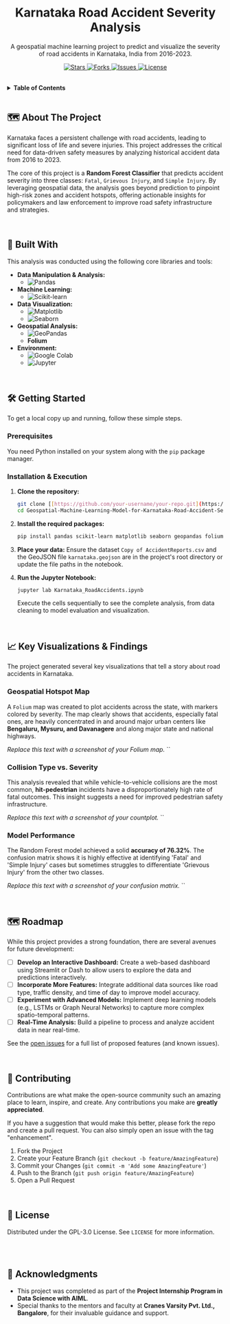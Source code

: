<h1 align="center">Karnataka Road Accident Severity Analysis</h1>

<p align="center">
  A geospatial machine learning project to predict and visualize the severity of road accidents in Karnataka, India from 2016-2023.
</p>

<p align="center">
  <a href="https://github.com/bhavitha-jayaprakash/Geospatial-Machine-Learning-Model-for-Karnataka-Road-Accident-Severity-2016-2023/stargazers">
    <img src="https://img.shields.io/github/stars/bhavitha-jayaprakash/Geospatial-Machine-Learning-Model-for-Karnataka-Road-Accident-Severity-2016-2023?style=for-the-badge" alt="Stars">
  </a>
  <a href="https://github.com/bhavitha-jayaprakash/Geospatial-Machine-Learning-Model-for-Karnataka-Road-Accident-Severity-2016-2023/network/members">
    <img src="https://img.shields.io/github/forks/bhavitha-jayaprakash/Geospatial-Machine-Learning-Model-for-Karnataka-Road-Accident-Severity-2016-2023?style=for-the-badge" alt="Forks">
  </a>
  <a href="https://github.com/bhavitha-jayaprakash/Geospatial-Machine-Learning-Model-for-Karnataka-Road-Accident-Severity-2016-2023/issues">
    <img src="https://img.shields.io/github/issues/bhavitha-jayaprakash/Geospatial-Machine-Learning-Model-for-Karnataka-Road-Accident-Severity-2016-2023?style=for-the-badge" alt="Issues">
  </a>
  <a href="https://github.com/bhavitha-jayaprakash/Geospatial-Machine-Learning-Model-for-Karnataka-Road-Accident-Severity-2016-2023/blob/main/LICENSE">
    <img src="https://img.shields.io/github/license/bhavitha-jayaprakash/Geospatial-Machine-Learning-Model-for-Karnataka-Road-Accident-Severity-2016-2023?style=for-the-badge" alt="License">
  </a>
</p>
<br>

<details>
  <summary><b>Table of Contents</b></summary>
  <ol>
    <li><a href="#-about-the-project">About The Project</a></li>
    <li><a href="#-built-with">Built With</a></li>
    <li><a href="#-getting-started">Getting Started</a></li>
    <li><a href="#-key-visualizations--findings">Key Visualizations & Findings</a></li>
    <li><a href="#-roadmap">Roadmap</a></li>
    <li><a href="#-contributing">Contributing</a></li>
    <li><a href="#-license">License</a></li>
    <li><a href="#-acknowledgments">Acknowledgments</a></li>
  </ol>
</details>

<br>

## 🗺️ About The Project

Karnataka faces a persistent challenge with road accidents, leading to significant loss of life and severe injuries. This project addresses the critical need for data-driven safety measures by analyzing historical accident data from 2016 to 2023.

The core of this project is a **Random Forest Classifier** that predicts accident severity into three classes: `Fatal`, `Grievous Injury`, and `Simple Injury`. By leveraging geospatial data, the analysis goes beyond prediction to pinpoint high-risk zones and accident hotspots, offering actionable insights for policymakers and law enforcement to improve road safety infrastructure and strategies.

<br>

## 🚀 Built With

This analysis was conducted using the following core libraries and tools:

* **Data Manipulation & Analysis:**
    * ![Pandas](https://img.shields.io/badge/Pandas-2C2D72?style=for-the-badge&logo=pandas&logoColor=white)
* **Machine Learning:**
    * ![Scikit-learn](https://img.shields.io/badge/scikit--learn-%23F7931E?style=for-the-badge&logo=scikit-learn&logoColor=white)
* **Data Visualization:**
    * ![Matplotlib](https://img.shields.io/badge/Matplotlib-%23ffffff.svg?style=for-the-badge&logo=Matplotlib&logoColor=black)
    * ![Seaborn](https://img.shields.io/badge/Seaborn-3776AB?style=for-the-badge&logo=seaborn&logoColor=white)
* **Geospatial Analysis:**
    * ![GeoPandas](https://img.shields.io/badge/GeoPandas-139454?style=for-the-badge&logo=geopandas&logoColor=white)
    * **Folium**
* **Environment:**
    * ![Google Colab](https://img.shields.io/badge/Google%20Colab-F9AB00?style=for-the-badge&logo=googlecolab&logoColor=black)
    * ![Jupyter](https://img.shields.io/badge/Jupyter-F37626.svg?&style=for-the-badge&logo=Jupyter&logoColor=white)

<br>

## 🛠️ Getting Started

To get a local copy up and running, follow these simple steps.

### Prerequisites

You need Python installed on your system along with the `pip` package manager.

### Installation & Execution

1.  **Clone the repository:**
    ```sh
    git clone [[https://github.com/your-username/your-repo.git](https://github.com/bhavitha-jayaprakash/Geospatial-Machine-Learning-Model-for-Karnataka-Road-Accident-Severity-2016-2023.git)]([https://github.com/your-username/your-repo.git](https://github.com/bhavitha-jayaprakash/Geospatial-Machine-Learning-Model-for-Karnataka-Road-Accident-Severity-2016-2023.git))
    cd Geospatial-Machine-Learning-Model-for-Karnataka-Road-Accident-Severity-2016-2023
    ```
2.  **Install the required packages:**
    ```sh
    pip install pandas scikit-learn matplotlib seaborn geopandas folium jupyterlab
    ```
3.  **Place your data:**
    Ensure the dataset `Copy of AccidentReports.csv` and the GeoJSON file `karnataka.geojson` are in the project's root directory or update the file paths in the notebook.

4.  **Run the Jupyter Notebook:**
    ```sh
    jupyter lab Karnataka_RoadAccidents.ipynb
    ```
    Execute the cells sequentially to see the complete analysis, from data cleaning to model evaluation and visualization.

<br>

## 📈 Key Visualizations & Findings

The project generated several key visualizations that tell a story about road accidents in Karnataka.

### Geospatial Hotspot Map

A `Folium` map was created to plot accidents across the state, with markers colored by severity. The map clearly shows that accidents, especially fatal ones, are heavily concentrated in and around major urban centers like **Bengaluru, Mysuru, and Davanagere** and along major state and national highways.

*Replace this text with a screenshot of your Folium map.*
``

### Collision Type vs. Severity

This analysis revealed that while vehicle-to-vehicle collisions are the most common, **hit-pedestrian** incidents have a disproportionately high rate of fatal outcomes. This insight suggests a need for improved pedestrian safety infrastructure.

*Replace this text with a screenshot of your countplot.*
``

### Model Performance

The Random Forest model achieved a solid **accuracy of 76.32%**. The confusion matrix shows it is highly effective at identifying 'Fatal' and 'Simple Injury' cases but sometimes struggles to differentiate 'Grievous Injury' from the other two classes.

*Replace this text with a screenshot of your confusion matrix.*
``

<br>

## 🗺️ Roadmap

While this project provides a strong foundation, there are several avenues for future development:
- [ ] **Develop an Interactive Dashboard:** Create a web-based dashboard using Streamlit or Dash to allow users to explore the data and predictions interactively.
- [ ] **Incorporate More Features:** Integrate additional data sources like road type, traffic density, and time of day to improve model accuracy.
- [ ] **Experiment with Advanced Models:** Implement deep learning models (e.g., LSTMs or Graph Neural Networks) to capture more complex spatio-temporal patterns.
- [ ] **Real-Time Analysis:** Build a pipeline to process and analyze accident data in near real-time.

See the [open issues](https://github.com/bhavitha-jayaprakash/Geospatial-Machine-Learning-Model-for-Karnataka-Road-Accident-Severity-2016-2023/issues) for a full list of proposed features (and known issues).

<br>

## 🤝 Contributing

Contributions are what make the open-source community such an amazing place to learn, inspire, and create. Any contributions you make are **greatly appreciated**.

If you have a suggestion that would make this better, please fork the repo and create a pull request. You can also simply open an issue with the tag "enhancement".

1.  Fork the Project
2.  Create your Feature Branch (`git checkout -b feature/AmazingFeature`)
3.  Commit your Changes (`git commit -m 'Add some AmazingFeature'`)
4.  Push to the Branch (`git push origin feature/AmazingFeature`)
5.  Open a Pull Request

<br>

## 📜 License

Distributed under the GPL-3.0 License. See `LICENSE` for more information.

<br>

<br>

## 🙏 Acknowledgments

* This project was completed as part of the **Project Internship Program in Data Science with AIML**.
* Special thanks to the mentors and faculty at **Cranes Varsity Pvt. Ltd., Bangalore**, for their invaluable guidance and support.
